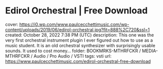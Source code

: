 # Edirol Orchestral | Free Download

cover: https://i0.wp.com/www.paulcecchettimusic.com/wp-content/uploads/2019/06/edirol-orchestral.jpg?fit=888%2C720&ssl=1
created: October 28, 2022 7:38 PM (UTC)
description: This one was the very first orchestral instrument plugin I ever figured out how to use as a music student. It is an old orchestral synthesizer with surprisingly usable sounds. It used to cost money…
folder: BOOKMRKS-MTHRFCKR / MEDIA-MTHRFCKR / Audio / Pro Audio / VSTI
tags: vsti
url: https://www.paulcecchettimusic.com/edirol-orchestral-free-download